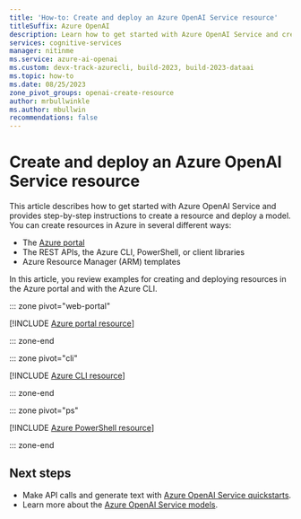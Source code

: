 ```yaml
---
title: 'How-to: Create and deploy an Azure OpenAI Service resource'
titleSuffix: Azure OpenAI
description: Learn how to get started with Azure OpenAI Service and create your first resource and deploy your first model in the Azure CLI or the Azure portal.
services: cognitive-services
manager: nitinme
ms.service: azure-ai-openai
ms.custom: devx-track-azurecli, build-2023, build-2023-dataai
ms.topic: how-to
ms.date: 08/25/2023
zone_pivot_groups: openai-create-resource
author: mrbullwinkle
ms.author: mbullwin
recommendations: false
---
```


# Create and deploy an Azure OpenAI Service resource

This article describes how to get started with Azure OpenAI Service and provides step-by-step instructions to create a resource and deploy a model. You can create resources in Azure in several different ways:

- The [Azure portal](https://portal.azure.com/?microsoft_azure_marketplace_ItemHideKey=microsoft_openai_tip#create/Microsoft.CognitiveServicesOpenAI)
- The REST APIs, the Azure CLI, PowerShell, or client libraries
- Azure Resource Manager (ARM) templates

In this article, you review examples for creating and deploying resources in the Azure portal and with the Azure CLI.

::: zone pivot="web-portal"

[!INCLUDE [Azure portal resource](../includes/create-resource-portal.md)]

::: zone-end

::: zone pivot="cli"

[!INCLUDE [Azure CLI resource](../includes/create-resource-cli.md)]

::: zone-end

::: zone pivot="ps"

[!INCLUDE [Azure PowerShell resource](../includes/create-resource-powershell.md)]

::: zone-end

## Next steps

- Make API calls and generate text with [Azure OpenAI Service quickstarts](../quickstart.md).
- Learn more about the [Azure OpenAI Service models](../concepts/models.md).
